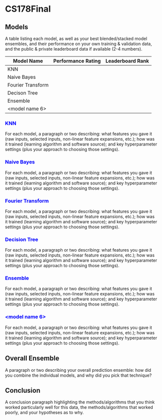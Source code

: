# CS178Final

## Models

<p>A table listing each model, as well as your best blended/stacked model
ensembles, and their performance on your own training & validation data,
and the public & private leaderboard data if available (2-4 numbers).</p>

| Model Name  | Performance Rating  | Leaderboard Rank  |
|---|---|---|
| KNN  |   |   |
| Naive Bayes  |   |   |
| Fourier Transform  |   |   |
| Decison Tree  |   |   |
| Ensemble  |   |   |
| \<model name 6>  |   |   |


### <span style="color:blue">KNN</span>
For each model, a paragraph or two describing:  what features you gave it
(raw inputs, selected inputs, non-linear feature expansions, etc.); how
was it trained (learning algorithm and software source); and key
hyperparameter settings (plus your approach to choosing those settings).

### <span style="color:blue">Naive Bayes</span>
For each model, a paragraph or two describing:  what features you gave it
(raw inputs, selected inputs, non-linear feature expansions, etc.); how
was it trained (learning algorithm and software source); and key
hyperparameter settings (plus your approach to choosing those settings).

### <span style="color:blue">Fourier Transform</span>
For each model, a paragraph or two describing:  what features you gave it
(raw inputs, selected inputs, non-linear feature expansions, etc.); how
was it trained (learning algorithm and software source); and key
hyperparameter settings (plus your approach to choosing those settings).

### <span style="color:blue">Decision Tree</span>
For each model, a paragraph or two describing:  what features you gave it
(raw inputs, selected inputs, non-linear feature expansions, etc.); how
was it trained (learning algorithm and software source); and key
hyperparameter settings (plus your approach to choosing those settings).

### <span style="color:blue">Ensemble</span>
For each model, a paragraph or two describing:  what features you gave it
(raw inputs, selected inputs, non-linear feature expansions, etc.); how
was it trained (learning algorithm and software source); and key
hyperparameter settings (plus your approach to choosing those settings).

### <span style="color:blue">\<model name 6></span>
For each model, a paragraph or two describing:  what features you gave it
(raw inputs, selected inputs, non-linear feature expansions, etc.); how
was it trained (learning algorithm and software source); and key
hyperparameter settings (plus your approach to choosing those settings).

## Overall Ensemble
<p> A paragraph or two describing your overall prediction ensemble:
how did you combine the individual models, and why did you pick that
technique?</p>

## Conclusion
<p>A conclusion paragraph highlighting the methods/algorithms that you
think worked particularly well for this data, the methods/algorithms
that worked poorly, and your hypotheses as to why.</p>


